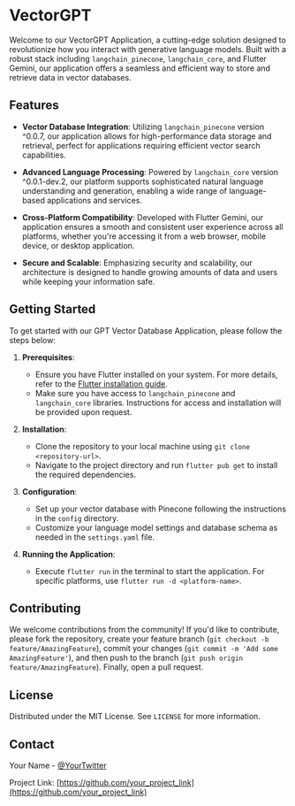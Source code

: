 # VectorGPT

Welcome to our VectorGPT Application, a cutting-edge solution designed to revolutionize how you interact with generative language models. Built with a robust stack including `langchain_pinecone`, `langchain_core`, and Flutter Gemini, our application offers a seamless and efficient way to store and retrieve data in vector databases.

## Features

- **Vector Database Integration**: Utilizing `langchain_pinecone` version ^0.0.7, our application allows for high-performance data storage and retrieval, perfect for applications requiring efficient vector search capabilities.

- **Advanced Language Processing**: Powered by `langchain_core` version ^0.0.1-dev.2, our platform supports sophisticated natural language understanding and generation, enabling a wide range of language-based applications and services.

- **Cross-Platform Compatibility**: Developed with Flutter Gemini, our application ensures a smooth and consistent user experience across all platforms, whether you're accessing it from a web browser, mobile device, or desktop application.

- **Secure and Scalable**: Emphasizing security and scalability, our architecture is designed to handle growing amounts of data and users while keeping your information safe.

## Getting Started

To get started with our GPT Vector Database Application, please follow the steps below:

1. **Prerequisites**:
    - Ensure you have Flutter installed on your system. For more details, refer to the [Flutter installation guide](https://flutter.dev/docs/get-started/install).
    - Make sure you have access to `langchain_pinecone` and `langchain_core` libraries. Instructions for access and installation will be provided upon request.

2. **Installation**:
    - Clone the repository to your local machine using `git clone <repository-url>`.
    - Navigate to the project directory and run `flutter pub get` to install the required dependencies.

3. **Configuration**:
    - Set up your vector database with Pinecone following the instructions in the `config` directory.
    - Customize your language model settings and database schema as needed in the `settings.yaml` file.

4. **Running the Application**:
    - Execute `flutter run` in the terminal to start the application. For specific platforms, use `flutter run -d <platform-name>`.

## Contributing

We welcome contributions from the community! If you'd like to contribute, please fork the repository, create your feature branch (`git checkout -b feature/AmazingFeature`), commit your changes (`git commit -m 'Add some AmazingFeature'`), and then push to the branch (`git push origin feature/AmazingFeature`). Finally, open a pull request.

## License

Distributed under the MIT License. See `LICENSE` for more information.

## Contact

Your Name - [@YourTwitter](https://twitter.com/YourTwitter)

Project Link: [https://github.com/your_project_link](https://github.com/your_project_link)
